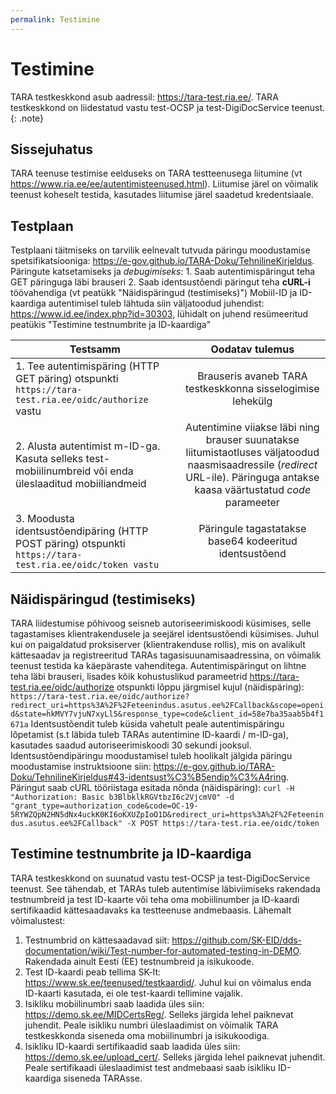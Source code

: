 ```yaml
---
permalink: Testimine
---
```


# Testimine

TARA testkeskkond asub aadressil: https://tara-test.ria.ee/. TARA testkeskkond on liidestatud vastu test-OCSP ja test-DigiDocService teenust.
{: .note}

## Sissejuhatus

TARA teenuse testimise eelduseks on TARA testteenusega liitumine (vt https://www.ria.ee/ee/autentimisteenused.html).
Liitumise järel on võimalik teenust koheselt testida, kasutades liitumise järel saadetud kredentsiaale.

## Testplaan

Testplaani täitmiseks on tarvilik eelnevalt tutvuda päringu moodustamise spetsifikatsiooniga: https://e-gov.github.io/TARA-Doku/TehnilineKirjeldus. 
Päringute katsetamiseks ja *debugimiseks*:
	1. Saab autentimispäringut teha GET päringuga läbi brauseri 
	2. Saab identsustõendi päringut teha **cURL-i** töövahendiga (vt peatükk "Näidispäringud (testimiseks)")
Mobiil-ID ja ID-kaardiga autentimisel tuleb lähtuda siin väljatoodud juhendist: https://www.id.ee/index.php?id=30303, lühidalt on juhend resümeeritud peatükis "Testimine testnumbrite ja ID-kaardiga"


| Testsamm      | Oodatav tulemus|
| ------------- |:-------------:|
| 1. Tee autentimispäring (HTTP GET päring) otspunkti `https://tara-test.ria.ee/oidc/authorize` vastu |  Brauseris avaneb TARA testkeskkonna sisselogimise lehekülg |     
| 2. Alusta autentimist m-ID-ga. Kasuta selleks test-mobiilinumbreid või enda üleslaaditud mobiiliandmeid | Autentimine viiakse läbi ning brauser suunatakse liitumistaotluses väljatoodud naasmisaadressile (*redirect* URL-ile). Päringuga antakse kaasa väärtustatud *code* parameeter |
| 3. Moodusta identsustõendipäring (HTTP POST päring) otspunkti `https://tara-test.ria.ee/oidc/token vastu`| Päringule tagastatakse base64 kodeeritud identsustõend |

## Näidispäringud (testimiseks)
TARA liidestumise põhivoog seisneb autoriseerimiskoodi küsimises, selle tagastamises klientrakendusele ja seejärel identsustõendi küsimises. Juhul kui on paigaldatud proksiserver (klientrakenduse rollis), mis on avalikult kättesaadav ja registreeritud TARAs tagasisuunamisaadressina, on võimalik teenust testida ka käepäraste vahenditega.
Autentimispäringut on lihtne teha läbi brauseri, lisades kõik kohustuslikud parameetrid https://tara-test.ria.ee/oidc/authorize otspunkti lõppu järgmisel kujul (näidispäring):
`https://tara-test.ria.ee/oidc/authorize?redirect_uri=https%3A%2F%2Feteenindus.asutus.ee%2FCallback&scope=openid&state=hkMVY7vjuN7xyLl5&response_type=code&client_id=58e7ba35aab5b4f1671a`
Identsustõendit tuleb küsida vahetult peale autentimispäringu lõpetamist (s.t läbida tuleb TARAs autentimine ID-kaardi / m-ID-ga), kasutades saadud autoriseerimiskoodi 30 sekundi jooksul. Identsustõendipäringu moodustamisel tuleb hoolikalt jälgida päringu moodustamise instruktsioone siin: https://e-gov.github.io/TARA-Doku/TehnilineKirjeldus#43-identsust%C3%B5endip%C3%A4ring. Päringut saab cURL tööriistaga esitada nõnda (näidispäring):
`curl -H "Authorization: Basic b3BlbklkRGVtbzI6c2VjcmV0" -d "grant_type=authorization_code&code=OC-19-5RYWZQpN2HN5dNx4uckK0KI6oKXUZpIoO1D&redirect_uri=https%3A%2F%2Feteenindus.asutus.ee%2FCallback" -X POST https://tara-test.ria.ee/oidc/token`

## Testimine testnumbrite ja ID-kaardiga
TARA testkeskkond on suunatud vastu test-OCSP ja test-DigiDocService teenust. See tähendab, et TARAs tuleb autentimise läbiviimiseks rakendada testnumbreid ja test ID-kaarte või teha oma mobiilinumber ja ID-kaardi sertifikaadid kättesaadavaks ka testteenuse andmebaasis. Lähemalt võimalustest:
1. Testnumbrid on kättesaadavad siit: https://github.com/SK-EID/dds-documentation/wiki/Test-number-for-automated-testing-in-DEMO. Rakendada ainult Eesti (EE) testnumbreid ja isikukoode.
2. Test ID-kaardi peab tellima SK-lt: https://www.sk.ee/teenused/testkaardid/. Juhul kui on võimalus enda ID-kaarti kasutada, ei ole test-kaardi tellimine vajalik.
3. Isikliku mobiilinumbri saab laadida üles siin: https://demo.sk.ee/MIDCertsReg/. Selleks järgida lehel paiknevat juhendit. Peale isikliku numbri üleslaadimist on võimalik TARA testkeskkonda siseneda oma mobiilinumbri ja isikukoodiga.
4. Isikliku ID-kaardi sertifikaadid saab laadida üles siin: https://demo.sk.ee/upload_cert/. Selleks järgida lehel paiknevat juhendit. Peale sertifikaadi üleslaadimist test andmebaasi saab isikliku ID-kaardiga siseneda TARAsse.
